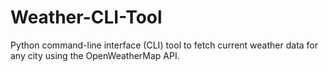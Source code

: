# Weather-CLI-Tool
Python command-line interface (CLI) tool to fetch current weather data for any city using the OpenWeatherMap API.

